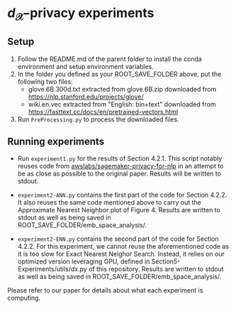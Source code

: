 # $d_\mathcal{X}$-privacy experiments
## Setup
1. Follow the README.md of the parent folder to install the conda environment and setup environment variables.
2. In the folder you defined as your ROOT_SAVE_FOLDER above, put the following two files:
    - glove.6B.300d.txt extracted from glove.6B.zip downloaded from https://nlp.stanford.edu/projects/glove/
    - wiki.en.vec extracted from "English: bin+text" downloaded from https://fasttext.cc/docs/en/pretrained-vectors.html
3. Run `PreProcessing.py` to process the downloaded files.

## Running experiments
- Run `experiment1.py` for the results of Section 4.2.1. This script notably reuses code from [awslabs/sagemaker-privacy-for-nlp](https://github.com/awslabs/sagemaker-privacy-for-nlp) in an attempt to be as close as possible to the original paper. Results will be written to stdout.

- `experiment2-ANN.py` contains the first part of the code for Section 4.2.2. It also reuses the same code mentioned above to carry out the Approximate Nearest Neighbor plot of Figure 4. Results are written to stdout as well as being saved in ROOT_SAVE_FOLDER/emb_space_analysis/.

- `experiment2-ENN.py` contains the second part of the code for Section 4.2.2. For this experiment, we cannot reuse the aforementioned code as it is too slow for Exact Nearest Neighor Search. Instead, it relies on our optimized version leveraging GPU, defined in Section5-Experiments/utils/dx.py of this repository. Results are written to stdout as well as being saved in ROOT_SAVE_FOLDER/emb_space_analysis/.

Please refer to our paper for details about what each experiment is computing.